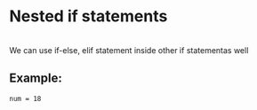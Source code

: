 # Nested if statements
<br>
We can use if-else, elif statement inside other if statementas well

## Example:

```
num = 18

